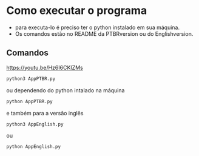 # Como executar o programa
- para executa-lo é preciso ter o python instalado em sua máquina.
- Os comandos estão no README da PTBRversion ou do Englishversion.

## Comandos

https://youtu.be/Hz6I6CKIZMs
```bash
python3 AppPTBR.py
```
  ou dependendo do python intalado na máquina

```bash
python AppPTBR.py
```
  e também para a versão inglês

```bash
python3 AppEnglish.py
```
  ou
```bash
python AppEnglish.py
```
